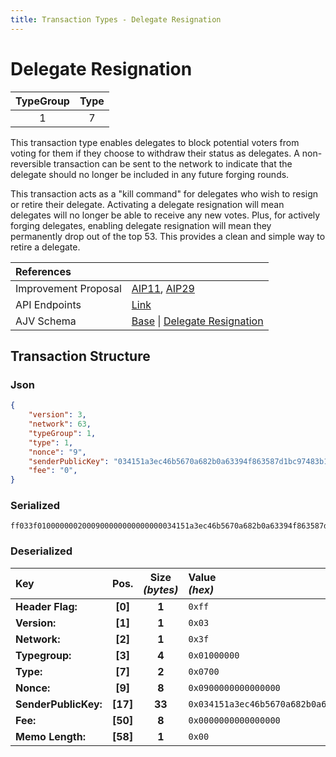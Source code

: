 ```yaml
---
title: Transaction Types - Delegate Resignation
---
```


# Delegate Resignation

| TypeGroup | Type  |
| :-------: | :---: |
|     1     |   7   |

This transaction type enables delegates to block potential voters from voting for them if they choose to withdraw their status as delegates. A non-reversible transaction can be sent to the network to indicate that the delegate should no longer be included in any future forging rounds.

This transaction acts as a "kill command" for delegates who wish to resign or retire their delegate. Activating a delegate resignation will mean delegates will no longer be able to receive any new votes. Plus, for actively forging delegates, enabling delegate resignation will mean they permanently drop out of the top 53. This provides a clean and simple way to retire a delegate.

| References           |                                                                                                                                                                                                                                                                                                                                  |
| :------------------- | :------------------------------------------------------------------------------------------------------------------------------------------------------------------------------------------------------------------------------------------------------------------------------------------------------------------------------- |
| Improvement Proposal | [AIP11](https://github.com/ArkEcosystem/AIPs/blob/master/AIPS/aip-11.md), [AIP29](https://github.com/ArkEcosystem/AIPs/blob/master/AIPS/aip-29.md)                                                                                                                                                                               |
| API Endpoints        | [Link](/docs/api/public-rest-api/endpoints/transactions)                                                                                                                                                                                                                                                                         |
| AJV Schema           | [Base](https://github.com/Solar-network/core/blob/0c03aaf1feebb77bd33117110c358636bf14d9c0/packages/crypto/src/transactions/types/schemas.ts#L17-L46) \| [Delegate Resignation](https://github.com/Solar-network/core/blob/0c03aaf1feebb77bd33117110c358636bf14d9c0/packages/crypto/src/transactions/types/schemas.ts#L374-L381) |

## Transaction Structure

### Json

```json
{
    "version": 3,
    "network": 63,
    "typeGroup": 1,
    "type": 1,
    "nonce": "9",
    "senderPublicKey": "034151a3ec46b5670a682b0a63394f863587d1bc97483b1b6c70eb58e7f0aed192",
    "fee": "0",
}
```

### Serialized

```shell
ff033f0100000002000900000000000000034151a3ec46b5670a682b0a63394f863587d1bc97483b1b6c70eb58e7f0aed192000000000000000000eb08bf010000000005736c333370
```

### Deserialized

| Key                  |   Pos.   | Size<br/>_(bytes)_ | Value<br/>_(hex)_                                                      |
| :------------------- | :------: | :----------------: | :--------------------------------------------------------------------- |
| **Header Flag:**     | **[0]**  |       **1**        | `0xff`                                                                 |
| **Version:**         | **[1]**  |       **1**        | `0x03`                                                                 |
| **Network:**         | **[2]**  |       **1**        | `0x3f`                                                                 |
| **Typegroup:**       | **[3]**  |       **4**        | `0x01000000`                                                           |
| **Type:**            | **[7]**  |       **2**        | `0x0700`                                                               |
| **Nonce:**           | **[9]**  |       **8**        | `0x0900000000000000`                                                   |
| **SenderPublicKey:** | **[17]** |       **33**       | `0x034151a3ec46b5670a682b0a63394f863587d1bc97483b1b6c70eb58e7f0aed192` |
| **Fee:**             | **[50]** |       **8**        | `0x0000000000000000`                                                   |
| **Memo Length:**     | **[58]** |       **1**        | `0x00`                                                                 |
